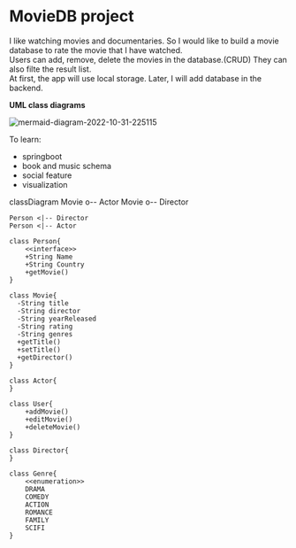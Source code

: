# MovieDB project

I like watching movies and documentaries. So I would like to build a movie database to rate the movie that I have watched.  
Users can add, remove, delete the movies in the database.(CRUD) They can also filte the result list.  
At first, the app will use local storage. Later, I will add database in the backend.  

**UML class diagrams**

![mermaid-diagram-2022-10-31-225115](https://user-images.githubusercontent.com/86437004/199149265-104fd342-b8be-4f3d-8f64-681e15878a32.png)





To learn:
+ springboot   
+ book and music schema  
+ social feature  
+ visualization  


classDiagram
    Movie o-- Actor
    Movie o-- Director

    Person <|-- Director
    Person <|-- Actor

    class Person{
        <<interface>> 
        +String Name
        +String Country
        +getMovie()
    }

    class Movie{
      -String title
      -String director
      -String yearReleased
      -String rating
      -String genres
      +getTitle()
      +setTitle()
      +getDirector()
    }

    class Actor{
    }

    class User{
        +addMovie()
        +editMovie()
        +deleteMovie()
    }
    
    class Director{
    }

    class Genre{
        <<enumeration>>
        DRAMA
        COMEDY
        ACTION
        ROMANCE
        FAMILY
        SCIFI
    }
